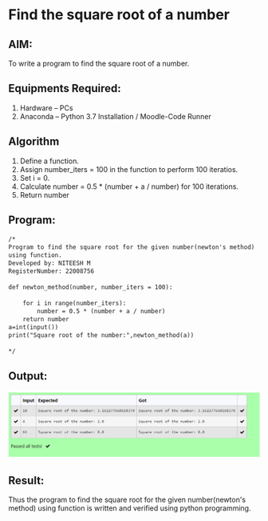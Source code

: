 # Find the square root of a number

## AIM:
To write a program to find the square root of a number.

## Equipments Required:
1. Hardware – PCs
2. Anaconda – Python 3.7 Installation / Moodle-Code Runner

## Algorithm
1. Define a function.
2. Assign number_iters = 100 in the function to perform 100 iteratios.
3. Set i = 0.
4. Calculate  number = 0.5 * (number + a / number) for 100 iterations.
5. Return number

## Program:
```
/*
Program to find the square root for the given number(newton's method) using function.
Developed by: NITEESH M
RegisterNumber: 22008756

def newton_method(number, number_iters = 100):
   
    for i in range(number_iters):
        number = 0.5 * (number + a / number)
    return number
a=int(input())
print("Square root of the number:",newton_method(a))

*/
```

## Output:
![eig](squareroot.png)


## Result:
Thus the program to find the square root for the given number(newton's method) using function is written and verified using python programming.
